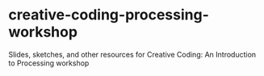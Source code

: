 # creative-coding-processing-workshop
Slides, sketches, and other resources for Creative Coding: An Introduction to Processing workshop
